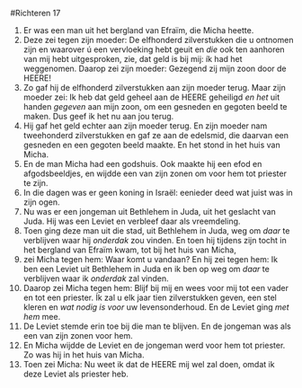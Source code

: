 #Richteren 17
1. Er was een man uit het bergland van Efraïm, die Micha heette.
2. Deze zei tegen zijn moeder: De elfhonderd zilverstukken die u ontnomen zijn en waarover ú een vervloeking hebt geuit en *die* ook ten aanhoren van mij hebt uitgesproken, zie, dat geld is bij mij: ík had het weggenomen. Daarop zei zijn moeder: Gezegend zij mijn zoon door de HEERE!
3. Zo gaf hij de elfhonderd zilverstukken aan zijn moeder terug. Maar zijn moeder zei: Ik heb dat geld geheel aan de HEERE geheiligd *en het* uit handen *gegeven* aan mijn zoon, om een gesneden en gegoten beeld te maken. Dus geef ik het nu aan jou terug.
4. Hij gaf het geld echter aan zijn moeder terug. En zijn moeder nam tweehonderd zilverstukken en gaf ze aan de edelsmid, die daarvan een gesneden en een gegoten beeld maakte. En het stond in het huis van Micha.
5. En de man Micha had een godshuis. Ook maakte hij een efod en afgodsbeeldjes, en wijdde een van zijn zonen om voor hem tot priester te zijn.
6. In die dagen was er geen koning in Israël: eenieder deed wat juist was in zijn ogen.
7. Nu was er een jongeman uit Bethlehem in Juda, uit het geslacht van Juda. Hij was een Leviet en verbleef daar als vreemdeling.
8. Toen ging deze man uit die stad, uit Bethlehem in Juda, weg om *daar* te verblijven waar hij *onderdak* zou vinden. En toen hij tijdens zijn tocht in het bergland van Efraïm kwam, tot bij het huis van Micha,
9. zei Micha tegen hem: Waar komt u vandaan? En hij zei tegen hem: Ik ben een Leviet uit Bethlehem in Juda en ik ben op weg om *daar* te verblijven waar ik *onderdak* zal vinden.
10. Daarop zei Micha tegen hem: Blijf bij mij en wees voor mij tot een vader en tot een priester. Ík zal u elk jaar tien zilverstukken geven, een stel kleren en *wat nodig is voor* uw levensonderhoud. En de Leviet ging *met hem* mee.
11. De Leviet stemde erin toe bij die man te blijven. En de jongeman was als een van zijn zonen voor hem.
12. En Micha wijdde de Leviet en de jongeman werd voor hem tot priester. Zo was hij in het huis van Micha.
13. Toen zei Micha: Nu weet ik dat de HEERE mij wel zal doen, omdat ik deze Leviet als priester heb.
